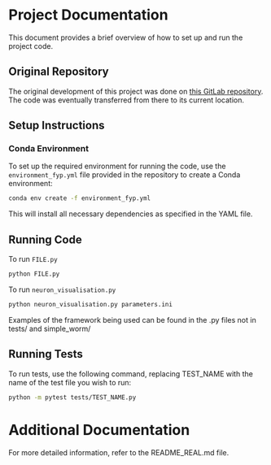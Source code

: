# Project Documentation

This document provides a brief overview of how to set up and run the project code.

## Original Repository

The original development of this project was done on [this GitLab repository](https://gitlab.com/sc21sc/saulcooperman-fyp). The code was eventually transferred from there to its current location.

## Setup Instructions

### Conda Environment

To set up the required environment for running the code, use the `environment_fyp.yml` file provided in the repository to create a Conda environment:

```bash
conda env create -f environment_fyp.yml
```

This will install all necessary dependencies as specified in the YAML file.

## Running Code
To run `FILE.py`

```bash
python FILE.py
```

To run `neuron_visualisation.py`

```bash
python neuron_visualisation.py parameters.ini
```
Examples of the framework being used can be found in the .py files not in tests/ and simple_worm/


## Running Tests

To run tests, use the following command, replacing TEST_NAME with the name of the test file you wish to run:

```bash
python -m pytest tests/TEST_NAME.py
```


# Additional Documentation

For more detailed information, refer to the README_REAL.md file.
